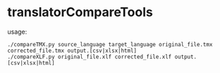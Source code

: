 translatorCompareTools
======================

usage:

	./compareTMX.py source_language target_language original_file.tmx corrected_file.tmx output.[csv|xlsx|html]
	./compareXLF.py original_file.xlf corrected_file.xlf output.[csv|xlsx|html]

